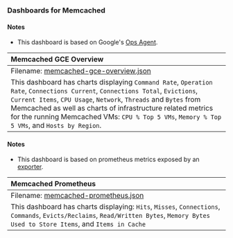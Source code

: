 ### Dashboards for Memcached

#### Notes

- This dashboard is based on Google's [Ops Agent](https://cloud.google.com/stackdriver/docs/solutions/agents/ops-agent).

|Memcached GCE Overview|
|:------------------|
|Filename: [memcached-gce-overview.json](memcached-gce-overview.json)|
|This dashboard has charts displaying `Command Rate`, `Operation Rate`, `Connections Current`, `Connections Total`, `Evictions`, `Current Items`, `CPU Usage`, `Network`, `Threads` and `Bytes` from Memcached as well as charts of infrastructure related metrics for the running Memcached VMs: `CPU % Top 5 VMs`, `Memory % Top 5 VMs`, and `Hosts by Region`.

#### Notes

- This dashboard is based on prometheus metrics exposed by an [exporter](https://github.com/prometheus/memcached_exporter).

|Memcached Prometheus|
|:------------------|
|Filename: [memcached-prometheus.json](memcached-prometheus.json)|
|This dashboard has charts displaying: `Hits`, `Misses`, `Connections`, `Commands`, `Evicts/Reclaims`, `Read/Written Bytes`, `Memory Bytes Used to Store Items`, and `Items in Cache` |
